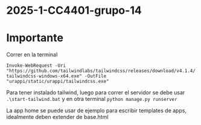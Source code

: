# 2025-1-CC4401-grupo-14

# Importante

Correr en la terminal

``Invoke-WebRequest -Uri "https://github.com/tailwindlabs/tailwindcss/releases/download/v4.1.4/tailwindcss-windows-x64.exe" -OutFile "urappi/static/urappi/tailwindcss.exe"``

Para tener instalado tailwind, luego para correr el servidor se debe usar ` .\start-tailwind.bat` y en otra terminal `python manage.py runserver`

La app home se puede usar de ejemplo para escribir templates de apps, idealmente deben extender de base.html